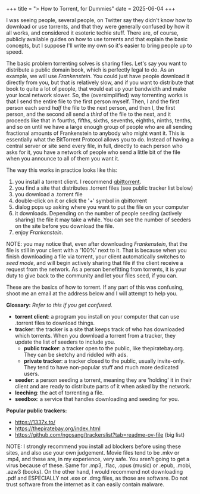 +++
title = "> How to Torrent, for Dummies"
date = 2025-06-04
+++

I was seeing people, several people, on Twitter say they didn't know how to download or use torrents, and that they were generally confused by how it all works, and considered it esoteric techie stuff. There are, of course, publicly available guides on how to use torrents and that explain the basic concepts, but I suppose I'll write my own so it's easier to bring people up to speed.

The basic problem torrenting solves is sharing files. Let's say you want to distribute a public domain book, which is perfectly legal to do. As an example, we will use *Frankenstein*. You could just have people download it directly from you, but that is relatively slow, and if you want to distribute that book to quite a lot of people, that would eat up your bandwidth and make your local network slower. So, the (oversimplified) way torrenting works is that I send the entire file to the first person myself. Then, I and the first person each send *half* the file to the next person, and then I, the first person, and the second all send a *third* of the file to the next, and it proceeds like that in fourths, fifths, sixths, sevenths, eighths, ninths, tenths, and so on until we have a large enough group of people who are all sending fractional amounts of Frankenstein to anybody who might want it. This is essentially what the BitTorrent Protocol allows you to do. Instead of having a central server or site send every file, in full, directly to each person who asks for it, you have a network of people who send a little bit of the file when you announce to all of them you want it.

The way this works in practice looks like this:
1. you install a torrent client. I recommend [qbittorrent](https://www.qbittorrent.org/).
2. you find a site that distributes .torrent files (see public tracker list below)
3. you download a .torrent file
4. double-click on it or click the '+' symbol in qbittorrent
5. dialog pops up asking where you want to put the file on your computer
6. it downloads. Depending on the number of people seeding (actively sharing) the file it may take a while. You can see the number of seeders on the site before you download the file.
7. enjoy *Frankenstein*.

NOTE: you may notice that, even after downloading *Frankenstein*, that the file is still in your client with a '100%' next to it. That is because when you finish downloading a file via torrent, your client automatically switches to *seed mode*, and will begin actively sharing that file if the client receive a request from the network. As a person benefitting from torrents, it is your duty to give back to the community and let your files seed, if you can.

These are the basics of how to torrent. If any part of this was confusing, shoot me an email at the address below and I will attempt to help you.

**Glossary:**
*Refer to this if you get confused.*
* **torrent client**: a program you install on your computer that can use .torrent files to download things.
* **tracker**: the tracker is a site that keeps track of who has downloaded which torrents. When you download a torrent from a tracker, they update the list of seeders to include you.
	* **public tracker**: a tracker open to the public, like thepiratebay.org. They can be sketchy and riddled with ads.
	* **private tracker**: a tracker closed to the public, usually invite-only. They tend to have non-popular stuff and much more dedicated users.
* **seeder**: a person seeding a torrent, meaning they are 'holding' it in their client and are ready to distribute parts of it when asked by the network.
* **leeching**: the act of torrenting a file.
* **seedbox**: a service that handles downloading and seeding for you.

**Popular public trackers:**
* https://1337x.to/
* https://thepiratebay.org/index.html
* https://github.com/ngosang/trackerslist?tab=readme-ov-file (big list)

NOTE: I strongly recommend you install ad blockers before using these sites, and also use your own judgement. Movie files tend to be .mkv or .mp4, and these are, in my experience, very safe. You aren't going to get a virus because of these. Same for .mp3, .flac, .opus (music) or .epub, .mobi, .azw3 (books). On the other hand, I would recommend not downloading .pdf and ESPECIALLY not .exe or .dmg files, as those are software. Do not trust software from the internet as it can easily contain malware.

